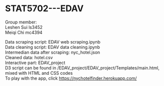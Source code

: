 # STAT5702---EDAV
Group member:  
  Leshen Sui ls3452  
  Meiqi Chi mc4394  
 
 
Data scraping script: EDAV web scraping.ipynb  
Data cleaning script: EDAV data cleaning.ipynb  
Intermedian data after scraping: nyc_hotel.json  
Cleaned data: hotel.csv  
Interactive part: EDAV_project  
D3 script can be found in /EDAV_project/EDAV_project/Templates/main.html, mixed with HTML and CSS codes    
To play with the app, click https://nychotelfinder.herokuapp.com/
